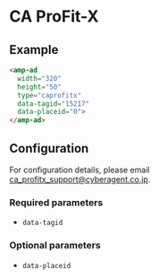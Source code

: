 <!---
Copyright 2016 The AMP HTML Authors. All Rights Reserved.

Licensed under the Apache License, Version 2.0 (the "License");
you may not use this file except in compliance with the License.
You may obtain a copy of the License at

      http://www.apache.org/licenses/LICENSE-2.0

Unless required by applicable law or agreed to in writing, software
distributed under the License is distributed on an "AS-IS" BASIS,
WITHOUT WARRANTIES OR CONDITIONS OF ANY KIND, either express or implied.
See the License for the specific language governing permissions and
limitations under the License.
-->

# CA ProFit-X

## Example

```html
<amp-ad
  width="320"
  height="50"
  type="caprofitx"
  data-tagid="15217"
  data-placeid="0">
</amp-ad>
```

## Configuration
For configuration details, please email ca_profitx_support@cyberagent.co.jp.

### Required parameters

- `data-tagid`

### Optional parameters

- `data-placeid`
